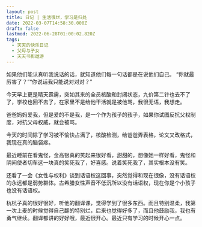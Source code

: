 ```yaml
---
layout: post
title: 日记 | 生活很烂，学习是归处
date: 2022-03-07T14:58:30.000Z
draft: false
lastmod: 2022-06-28T01:00:02.820Z
tags:
  - 天天的快乐日记
  - 父母与子女
  - 天天书影遨游
---
```

如果他们能认真听我说话的话，就知道他们每一句话都是在说他们自己。
“你就最厉害了？”“你说话我只能说对对对？”

今天早上更是晴天霹雳，突如其来的全员核酸和封闭状态，九价第二针也去不了了，学校也回不去了，在家里不是给他干活就是被他骂，我很无语，我想走。

爸爸妈妈爱我，但是爱的不是我，是一个作为孩子的孩子，如果你试图反抗父权制度，对抗父母权威，就会被骂。

今天的时间除了学习被不愉快占满了，核酸检测，给爸爸弄表格，论文又改格式，我现在真的脑袋疼。

最近睡前在看鬼怪，金高银真的笑起来很好看，甜甜的，想像她一样好看，鬼怪和阴间使者切车这一块真的笑死我了，好喜感。说着笑死我了，其实根本没有笑。

还看了一会《女性与权利》谈到话语权这回事，突然觉得和现在很像，没有话语权的永远都是弱势群体。古希腊女性声音不低沉所以没有话语权，现在你是个小孩子也没有话语权。

杭杭子真的很好很好，听他的翻译课，觉得学到了很多东西。而且特别温柔，我第一次上麦的时候觉得自己翻的特别烂，后来也觉得好多了，而且他鼓励我，我也有勇气继续。翻译都讲的好好哦，最近很开心。最近只有学习的时候开心一点。 
